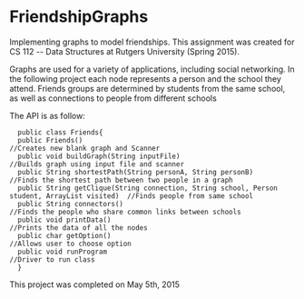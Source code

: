 # FriendshipGraphs

Implementing graphs to model friendships. This assignment was created for CS 112 -- Data Structures at Rutgers University (Spring 2015). 



Graphs are used for a variety of applications, including social networking. In the following project each node represents a person and the school they attend. Friends groups are determined by students from the same school, as well as connections to people from different schools

The API is as follow:

      public class Friends{
      public Friends()                                                                              //Creates new blank graph and Scanner
      public void buildGraph(String inputFile)                                                      //Builds graph using input file and scanner
      public String shortestPath(String personA, String personB)                                    //Finds the shortest path between two people in a graph
      public String getClique(String connection, String school, Person student, ArrayList visited)  //Finds people from same school
      public String connectors()                                                                    //Finds the people who share common links between schools
      public void printData()                                                                       //Prints the data of all the nodes
      public char getOption()                                                                       //Allows user to choose option
      public void runProgram                                                                        //Driver to run class
      }


This project was completed on May 5th, 2015
